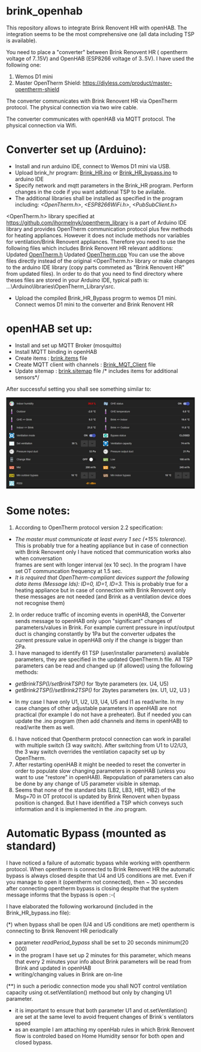 # brink_openhab

This repository allows to integrate Brink Renovent HR with openHAB. The integration seems to be the most comprehensive one (all data including TSP is available).

You need to place  a "converter" between  Brink Renovent HR ( opentherm voltage of 7..15V) and OpenHAB (ESP8266 voltage of 3..5V).
I have used the following one:
1. Wemos D1 mini
2. Master OpenTherm Shield:  https://diyless.com/product/master-opentherm-shield

The converter communicates with Brink Renovent HR via OpenTherm protocol. The physical connection via two wire cable.

The converter communicates with openHAB via MQTT protocol. The physical connection via Wifi.

# Converter set up (Arduino):

* Install and run arduino IDE, connect to Wemos D1 mini via USB.
* Upload brink_hr program: [Brink_HR.ino](https://github.com/raf1000/brink_openhab/blob/main/Arduino/Brink_HR.ino) or [Brink_HR_bypass.ino](https://github.com/raf1000/brink_openhab/blob/main/Arduino/Brink_HR_bypass.ino) to arduino IDE
* Specify network and mqtt parameters in the Brink_HR program. Perform changes in the code if you want addtional TSP to be avilable.
* The additional libraries shall be installed as specified in the program including: *<OpenTherm.h>*, *<ESP8266WiFi.h>*, *<PubSubClient.h>*

<OpenTherm.h> library specified at  https://github.com/ihormelnyk/opentherm_library is a part of Arduino IDE library and provides OpenTherm communication protocol plus few methods for heating appliances. However it does not include methods nor variables for ventilation/Brink Renovent appliances. Therefore you need to use the following files which includes Brink Renovent HR relevant additions:
Updated [OpenTherm.h](https://github.com/raf1000/brink_openhab/blob/main/Arduino/OpenTherm.h)
Updated [OpenTherm.cpp](https://github.com/raf1000/brink_openhab/blob/main/Arduino/OpenTherm.cpp)
You can use the above files directly instead of the original <OpenTherm.h> library or make changes to the arduino IDE library (copy parts commeted as "Brink Renovent HR" from updated files). In order to do that you need to find directory where theses files are stored in your Arduino IDE, typical path is:  ...\Arduino\libraries\OpenTherm_Library\src\.
 
 * Upload the compiled Brink_HR_Bypass progrm to wemos D1 mini. Connect wemos D1 mini to the converter and Brink Renovent HR

# openHAB set up:

* Install and set up MQTT Broker (mosquitto)
* Install MQTT binding in openHAB 
* Create items :  [brink.items](https://github.com/raf1000/brink_openhab/blob/main/openHAB/brink.items) file
* Create MQTT client with channels : [Brink_MQT_Client](https://github.com/raf1000/brink_openhab/blob/main/openHAB/Brink_MQTT_Client) file
* Update sitemap : [brink.sitemap](https://github.com/raf1000/brink_openhab/blob/main/openHAB/brink.sitemap) file /* includes items for additional sensors*/


After successful setting you shall see something similar to:

![Openhab brink](https://github.com/raf1000/brink_openhab/blob/main/RenoventHRLarge.jpg)


# Some notes:
1. According to OpenTherm protocol version 2.2 specification:
-   *The master must communicate at least every 1 sec (+15% tolerance).* 
            This is probably true for a heating appliance but in case of connection with Brink Renovent only I have noticed that communication works also when conversation  
            frames are sent with longer interval (ex 10 sec). In the program I have set OT communcation frequency at 1.5 sec.
-   *It is required that OpenTherm-compliant devices support the following data items (Message Ids): ID=0, ID=1, ID=3.*
            This is probably true for a heating appliance but in case of connection with Brink Renovent only these messages are not needed (and Brink as a ventilation device               does not recognise them)   
2.  In order reduce traffic of incoming events in openHAB, the Converter sends message to openHAB only upon "significant" changes of parameters/values in Brink. For example         current pressure in input/output duct is changing constantly by 1Pa but the converter udpates the current pressure value in openHAB only if the change is bigger than 2Pa.
3.  I have managed to identify 61 TSP (user/installer parameters) available parameters, they are specified in the updated OpenTherm.h file. All TSP parameters can be read and changed up (if allowed)  using the following methods:
- *getBrinkTSP()/setBrinkTSP()* for 1byte parameters (ex. U4, U5)
- *getBrink2TSP()/setBrink2TSP()* for 2bytes parameters (ex. U1, U2, U3 )

* In my case I have only U1, U2, U3, U4, U5 and I1 as read/write. In my case changes of other adjustable parameters in openHAB are not practical (for example I do not have a preheater). But if needed you can update the .ino program (then add channels and items in openHAB) to read/write them as well.
6.  I have noticed that Opentherm protocol connection can work in parallel with multiple switch (3 way switch). After switching from  U1 to U2/U3, the 3 way switch overrides the ventilation capacity set up by OpenTherm.
7.  After restarting openHAB it might be needed to reset the converter in order to populate slow changing parameters in openHAB (unless you want to use "restore" in openHAB). Repopulation of parameters can also be done by any change of U5 parameter visible in sitemap.
8.  Seems that none of the standard bits (LB2, LB3, HB1, HB2) of the Msg=70 in OT protocol is updated by Brink Renovent when bypass position is changed. But I have identified a TSP which conveys such information and it is implemented in the .ino program.

# Automatic Bypass (mounted as standard)

I have noticed a failure of automatic bypass while working with opentherm protocol. When opentherm is connected to Brink Renovent HR the automatic bypass is always closed despite that U4 and U5 conditions are met. Even if you manage to open it (opentherm not connected), then ~ 30 secondes after connecting opentherm bypass is closing despite that the system message informs that the bypass is open :-(

I have elaborated the following workaround (included in the Brink_HR_bypass.ino file):

(*) when bypass shall be open (U4 and U5 conditions are met) opentherm is connecting to Brink Renovent HR periodically
- parameter *readPeriod_bypass* shall be set to 20 seconds minimum(20 000)
- in the program I have set up 2 minutes for this parameter, which means that every 2 minutes your info about Brink parameters will be read from Brink  and updated in openHAB
- writing/changing values in Brink are on-line 

(**) in such a periodic connection mode you shall NOT control ventilation capacity using ot.setVentilation() methood but only by changing U1 parameter. 
- it is important to ensure that both parameter U1 and ot.setVentilation() are set at the same level to avoid frequent changes of Brink`s ventilators speed
- as an example I am attaching my openHab rules in which Brink Renovent flow is controled based on Home Humidity sensor for both open and closed bypass.










